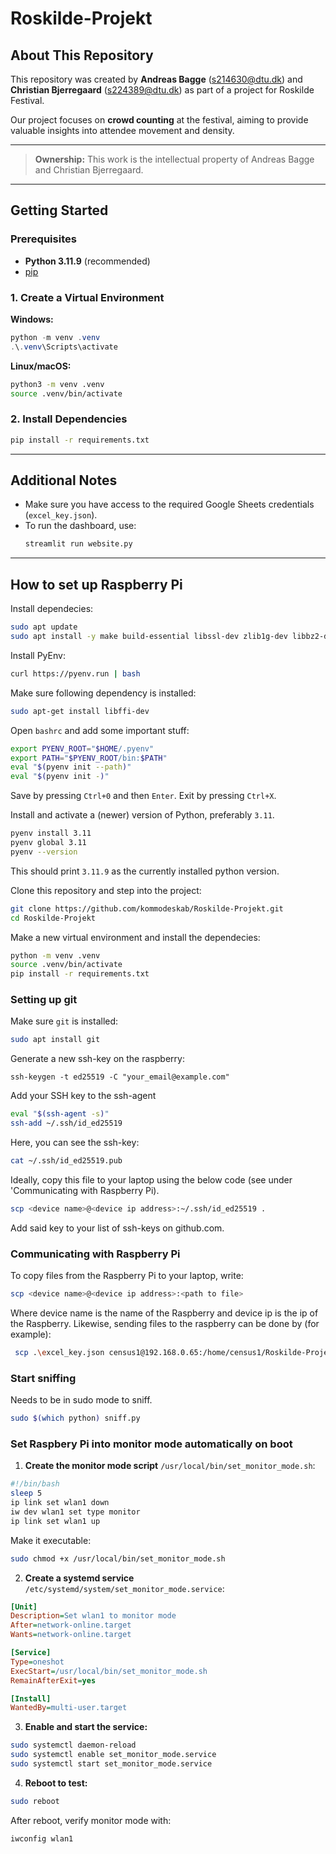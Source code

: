 # Roskilde-Projekt

## About This Repository

This repository was created by **Andreas Bagge** ([s214630@dtu.dk](mailto:s214630@dtu.dk)) and **Christian Bjerregaard** ([s224389@dtu.dk](mailto:s224389@dtu.dk)) as part of a project for Roskilde Festival.

Our project focuses on **crowd counting** at the festival, aiming to provide valuable insights into attendee movement and density.

---

> **Ownership:**
> This work is the intellectual property of Andreas Bagge and Christian Bjerregaard.

---

## Getting Started

### Prerequisites
- **Python 3.11.9** (recommended)
- [pip](https://pip.pypa.io/en/stable/)

### 1. Create a Virtual Environment

**Windows:**
```powershell
python -m venv .venv
.\.venv\Scripts\activate
```

**Linux/macOS:**
```bash
python3 -m venv .venv
source .venv/bin/activate
```

### 2. Install Dependencies

```bash
pip install -r requirements.txt
```

---

## Additional Notes
- Make sure you have access to the required Google Sheets credentials (`excel_key.json`).
- To run the dashboard, use:
  ```bash
  streamlit run website.py
  ```
---

## How to set up Raspberry Pi
Install dependecies:
```bash
sudo apt update
sudo apt install -y make build-essential libssl-dev zlib1g-dev libbz2-dev libreadline-dev libsqlite3-dev wget curl llvm libncursesw5-dev xz-utils tk-dev libxml2-dev libxmlsec1-dev libffi-dev liblzma-dev git
```

Install PyEnv:
```bash
curl https://pyenv.run | bash
```

Make sure following dependency is installed:
```bash
sudo apt-get install libffi-dev
```

Open `bashrc` and add some important stuff:
```bash
export PYENV_ROOT="$HOME/.pyenv"
export PATH="$PYENV_ROOT/bin:$PATH"
eval "$(pyenv init --path)"
eval "$(pyenv init -)"
```
Save by pressing `Ctrl+0` and then `Enter`. Exit by pressing `Ctrl+X`.

Install and activate a (newer) version of Python, preferably `3.11`.
```bash
pyenv install 3.11
pyenv global 3.11
pyenv --version
```
This should print `3.11.9` as the currently installed python version. 

Clone this repository and step into the project:
```bash
git clone https://github.com/kommodeskab/Roskilde-Projekt.git
cd Roskilde-Projekt
```

Make a new virtual environment and install the dependecies:
```bash
python -m venv .venv
source .venv/bin/activate
pip install -r requirements.txt
```

### Setting up git
Make sure `git` is installed:
```bash
sudo apt install git
```
Generate a new ssh-key on the raspberry:
```
ssh-keygen -t ed25519 -C "your_email@example.com"
```
Add your SSH key to the ssh-agent 
```bash
eval "$(ssh-agent -s)"
ssh-add ~/.ssh/id_ed25519
```
Here, you can see the ssh-key:
```bash
cat ~/.ssh/id_ed25519.pub
```
Ideally, copy this file to your laptop using the below code (see under 'Communicating with Raspberry Pi).
```bash
scp <device name>@<device ip address>:~/.ssh/id_ed25519 .
```
Add said key to your list of ssh-keys on github.com. 

### Communicating with Raspberry Pi
To copy files from the Raspberry Pi to your laptop, write:
```bash
scp <device name>@<device ip address>:<path to file>
```
Where device name is the name of the Raspberry and device ip is the ip of the Raspberry.
Likewise, sending files to the raspberry can be done by (for example):
```bash
 scp .\excel_key.json census1@192.168.0.65:/home/census1/Roskilde-Projekt
```

### Start sniffing
Needs to be in sudo mode to sniff. 
```bash
sudo $(which python) sniff.py
```


### Set Raspbery Pi into monitor mode automatically on boot
1. **Create the monitor mode script** `/usr/local/bin/set_monitor_mode.sh`:

```bash
#!/bin/bash
sleep 5
ip link set wlan1 down
iw dev wlan1 set type monitor
ip link set wlan1 up
```

Make it executable:

```bash
sudo chmod +x /usr/local/bin/set_monitor_mode.sh
```

2. **Create a systemd service** `/etc/systemd/system/set_monitor_mode.service`:

```ini
[Unit]
Description=Set wlan1 to monitor mode
After=network-online.target
Wants=network-online.target

[Service]
Type=oneshot
ExecStart=/usr/local/bin/set_monitor_mode.sh
RemainAfterExit=yes

[Install]
WantedBy=multi-user.target
```

3. **Enable and start the service:**

```bash
sudo systemctl daemon-reload
sudo systemctl enable set_monitor_mode.service
sudo systemctl start set_monitor_mode.service
```

4. **Reboot to test:**

```bash
sudo reboot
```

After reboot, verify monitor mode with:

```bash
iwconfig wlan1
```

